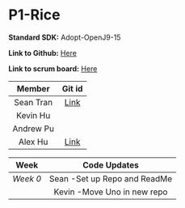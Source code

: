 # P1-Rice
**Standard SDK:** Adopt-OpenJ9-15

**Link to Github:** [Here](https://github.com/sgtran/p1---rice)

**Link to scrum board:** [Here](https://github.com/sgtran/p1---rice/projects/1)

| **Member** | **Git id** |
| :---:   | :-: |
| Sean Tran | [Link](https://github.com/sgtran) |
| Kevin Hu |  |
| Andrew Pu | |
| Alex Hu | [Link](https://github.com/AlexH04) |

| **Week** | **Code Updates** |         
| :---:   | :-: |
| *Week 0*| Sean -Set up Repo and ReadMe |
          | Kevin -Move Uno in new repo  |
 
